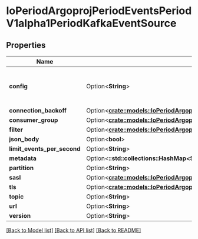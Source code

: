 # IoPeriodArgoprojPeriodEventsPeriodV1alpha1PeriodKafkaEventSource

## Properties

Name | Type | Description | Notes
------------ | ------------- | ------------- | -------------
**config** | Option<**String**> | Yaml format Sarama config for Kafka connection. It follows the struct of sarama.Config. See https://github.com/Shopify/sarama/blob/main/config.go e.g.  consumer:   fetch:     min: 1 net:   MaxOpenRequests: 5  +optional | [optional]
**connection_backoff** | Option<[**crate::models::IoPeriodArgoprojPeriodEventsPeriodV1alpha1PeriodBackoff**](io.argoproj.events.v1alpha1.Backoff.md)> |  | [optional]
**consumer_group** | Option<[**crate::models::IoPeriodArgoprojPeriodEventsPeriodV1alpha1PeriodKafkaConsumerGroup**](io.argoproj.events.v1alpha1.KafkaConsumerGroup.md)> |  | [optional]
**filter** | Option<[**crate::models::IoPeriodArgoprojPeriodEventsPeriodV1alpha1PeriodEventSourceFilter**](io.argoproj.events.v1alpha1.EventSourceFilter.md)> |  | [optional]
**json_body** | Option<**bool**> |  | [optional]
**limit_events_per_second** | Option<**String**> |  | [optional]
**metadata** | Option<**::std::collections::HashMap<String, String>**> |  | [optional]
**partition** | Option<**String**> |  | [optional]
**sasl** | Option<[**crate::models::IoPeriodArgoprojPeriodEventsPeriodV1alpha1PeriodSaslConfig**](io.argoproj.events.v1alpha1.SASLConfig.md)> |  | [optional]
**tls** | Option<[**crate::models::IoPeriodArgoprojPeriodEventsPeriodV1alpha1PeriodTlsConfig**](io.argoproj.events.v1alpha1.TLSConfig.md)> |  | [optional]
**topic** | Option<**String**> |  | [optional]
**url** | Option<**String**> |  | [optional]
**version** | Option<**String**> |  | [optional]

[[Back to Model list]](../README.md#documentation-for-models) [[Back to API list]](../README.md#documentation-for-api-endpoints) [[Back to README]](../README.md)


